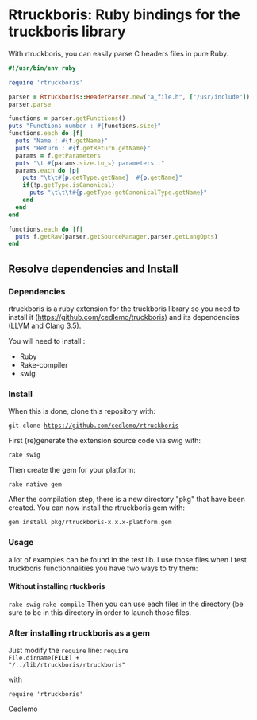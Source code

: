 # Rtruckboris: Ruby bindings for the truckboris library

With rtruckboris, you can easily parse C headers files in pure Ruby.

```Ruby
#!/usr/bin/env ruby

require 'rtruckboris'

parser = Rtruckboris::HeaderParser.new("a_file.h", ["/usr/include"])
parser.parse

functions = parser.getFunctions()
puts "Functions number : #{functions.size}"
functions.each do |f|
  puts "Name : #{f.getName}"
  puts "Return : #{f.getReturn.getName}"
  params = f.getParameters
  puts "\t #{params.size.to_s} parameters :"
  params.each do |p|
    puts "\t\t#{p.getType.getName}  #{p.getName}"
    if(!p.getType.isCanonical)
      puts "\t\t\t#{p.getType.getCanonicalType.getName}"
    end
  end
end

functions.each do |f|
  puts f.getRaw(parser.getSourceManager,parser.getLangOpts)
end
```

## Resolve dependencies and Install

### Dependencies
rtruckboris is a ruby extension for the truckboris library so you need to install
it (https://github.com/cedlemo/truckboris) and its dependencies (LLVM and Clang 3.5).

You will need to install :
*    Ruby
*    Rake-compiler
*    swig

### Install
When this is done, clone this repository with:

<code>git clone https://github.com/cedlemo/rtruckboris</code>

First (re)generate the extension source code via swig with:

<code>rake swig</code>

Then create the gem for your platform:

<code>rake native gem</code>

After the compilation step, there is a new directory "pkg" that have been created.
You can now install the rtruckboris gem with:

<code>gem install pkg/rtruckboris-x.x.x-platform.gem</code>

### Usage 

a lot of examples can be found in the test lib. I use those files when I test
truckboris functionnalities you have two ways to try them:

#### Without installing rtuckboris
<code>rake swig</code>
<code>rake compile</code>
Then you can use each files in the directory (be sure to be in this directory
in order to launch those files.

### After installing rtruckboris as a gem

Just modify the <code>require</code> line:
<code>require File.dirname(__FILE__) + "/../lib/rtruckboris/rtruckboris"</code>

with

<code>require 'rtruckboris'</code>

Cedlemo



